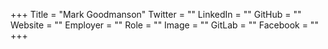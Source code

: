 +++
Title = "Mark Goodmanson"
Twitter = ""
LinkedIn = ""
GitHub = ""
Website = ""
Employer = ""
Role = ""
Image = ""
GitLab = ""
Facebook = ""
+++
